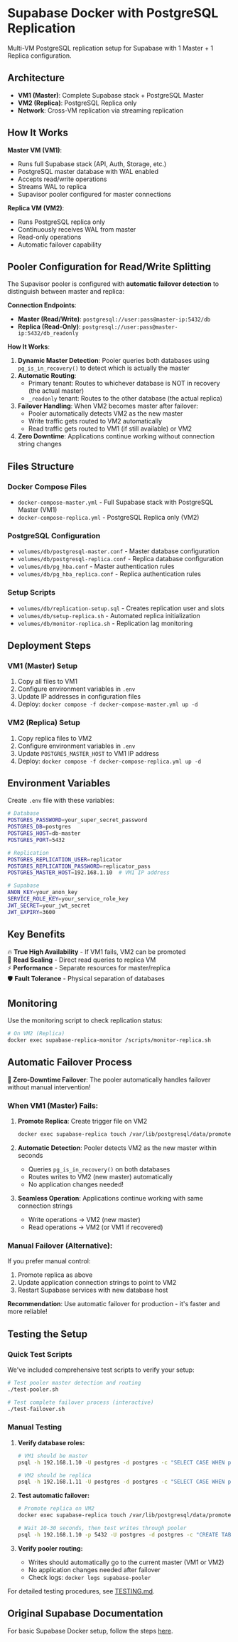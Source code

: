 # Supabase Docker with PostgreSQL Replication

Multi-VM PostgreSQL replication setup for Supabase with 1 Master + 1 Replica configuration.

## Architecture

- **VM1 (Master)**: Complete Supabase stack + PostgreSQL Master
- **VM2 (Replica)**: PostgreSQL Replica only
- **Network**: Cross-VM replication via streaming replication

## How It Works

**Master VM (VM1)**:
- Runs full Supabase stack (API, Auth, Storage, etc.)
- PostgreSQL master database with WAL enabled
- Accepts read/write operations
- Streams WAL to replica
- Supavisor pooler configured for master connections

**Replica VM (VM2)**:
- Runs PostgreSQL replica only
- Continuously receives WAL from master
- Read-only operations
- Automatic failover capability

## Pooler Configuration for Read/Write Splitting

The Supavisor pooler is configured with **automatic failover detection** to distinguish between master and replica:

**Connection Endpoints**:
- **Master (Read/Write)**: `postgresql://user:pass@master-ip:5432/db`
- **Replica (Read-Only)**: `postgresql://user:pass@master-ip:5432/db_readonly`

**How It Works**:

1. **Dynamic Master Detection**: Pooler queries both databases using `pg_is_in_recovery()` to detect which is actually the master
2. **Automatic Routing**: 
   - Primary tenant: Routes to whichever database is NOT in recovery (the actual master)
   - `_readonly` tenant: Routes to the other database (the actual replica)
3. **Failover Handling**: When VM2 becomes master after failover:
   - Pooler automatically detects VM2 as the new master
   - Write traffic gets routed to VM2 automatically
   - Read traffic gets routed to VM1 (if still available) or VM2
4. **Zero Downtime**: Applications continue working without connection string changes

## Files Structure

### Docker Compose Files

- `docker-compose-master.yml` - Full Supabase stack with PostgreSQL Master (VM1)
- `docker-compose-replica.yml` - PostgreSQL Replica only (VM2)

### PostgreSQL Configuration

- `volumes/db/postgresql-master.conf` - Master database configuration
- `volumes/db/postgresql-replica.conf` - Replica database configuration
- `volumes/db/pg_hba.conf` - Master authentication rules
- `volumes/db/pg_hba_replica.conf` - Replica authentication rules

### Setup Scripts

- `volumes/db/replication-setup.sql` - Creates replication user and slots
- `volumes/db/setup-replica.sh` - Automated replica initialization
- `volumes/db/monitor-replica.sh` - Replication lag monitoring

## Deployment Steps

### VM1 (Master) Setup

1. Copy all files to VM1
2. Configure environment variables in `.env`
3. Update IP addresses in configuration files
4. Deploy: `docker compose -f docker-compose-master.yml up -d`

### VM2 (Replica) Setup

1. Copy replica files to VM2
2. Configure environment variables in `.env`
3. Update `POSTGRES_MASTER_HOST` to VM1 IP address
4. Deploy: `docker compose -f docker-compose-replica.yml up -d`

## Environment Variables

Create `.env` file with these variables:

```bash
# Database
POSTGRES_PASSWORD=your_super_secret_password
POSTGRES_DB=postgres
POSTGRES_HOST=db-master
POSTGRES_PORT=5432

# Replication
POSTGRES_REPLICATION_USER=replicator
POSTGRES_REPLICATION_PASSWORD=replicator_pass
POSTGRES_MASTER_HOST=192.168.1.10  # VM1 IP address

# Supabase
ANON_KEY=your_anon_key
SERVICE_ROLE_KEY=your_service_role_key
JWT_SECRET=your_jwt_secret
JWT_EXPIRY=3600
```

## Key Benefits

🔥 **True High Availability** - If VM1 fails, VM2 can be promoted  
🚀 **Read Scaling** - Direct read queries to replica VM  
⚡ **Performance** - Separate resources for master/replica  
🛡️ **Fault Tolerance** - Physical separation of databases

## Monitoring

Use the monitoring script to check replication status:

```bash
# On VM2 (Replica)
docker exec supabase-replica-monitor /scripts/monitor-replica.sh
```

## Automatic Failover Process

**🚀 Zero-Downtime Failover**: The pooler automatically handles failover without manual intervention!

### When VM1 (Master) Fails:

1. **Promote Replica**: Create trigger file on VM2
   ```bash
   docker exec supabase-replica touch /var/lib/postgresql/data/promote.trigger
   ```

2. **Automatic Detection**: Pooler detects VM2 as the new master within seconds
   - Queries `pg_is_in_recovery()` on both databases
   - Routes writes to VM2 (new master) automatically
   - No application changes needed!

3. **Seamless Operation**: Applications continue working with same connection strings
   - Write operations → VM2 (new master)
   - Read operations → VM2 (or VM1 if recovered)

### Manual Failover (Alternative):

If you prefer manual control:
1. Promote replica as above
2. Update application connection strings to point to VM2
3. Restart Supabase services with new database host

**Recommendation**: Use automatic failover for production - it's faster and more reliable!

## Testing the Setup

### Quick Test Scripts

We've included comprehensive test scripts to verify your setup:

```bash
# Test pooler master detection and routing
./test-pooler.sh

# Test complete failover process (interactive)
./test-failover.sh
```

### Manual Testing

1. **Verify database roles:**
   ```bash
   # VM1 should be master
   psql -h 192.168.1.10 -U postgres -d postgres -c "SELECT CASE WHEN pg_is_in_recovery() THEN 'REPLICA' ELSE 'MASTER' END as role;"
   
   # VM2 should be replica  
   psql -h 192.168.1.11 -U postgres -d postgres -c "SELECT CASE WHEN pg_is_in_recovery() THEN 'REPLICA' ELSE 'MASTER' END as role;"
   ```

2. **Test automatic failover:**
   ```bash
   # Promote replica on VM2
   docker exec supabase-replica touch /var/lib/postgresql/data/promote.trigger
   
   # Wait 10-30 seconds, then test writes through pooler
   psql -h 192.168.1.10 -p 5432 -U postgres -d postgres -c "CREATE TABLE test (id SERIAL); INSERT INTO test DEFAULT VALUES;"
   ```

3. **Verify pooler routing:**
   - Writes should automatically go to the current master (VM1 or VM2)
   - No application changes needed after failover
   - Check logs: `docker logs supabase-pooler`

For detailed testing procedures, see [TESTING.md](TESTING.md).

## Original Supabase Documentation

For basic Supabase Docker setup, follow the steps [here](https://supabase.com/docs/guides/hosting/docker).

